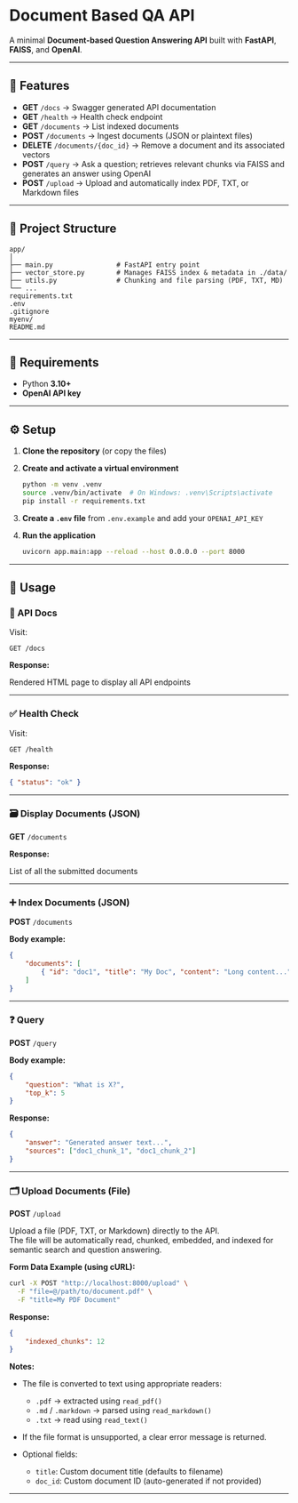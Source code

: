 # Document Based QA API

A minimal **Document-based Question Answering API** built with **FastAPI**, **FAISS**, and **OpenAI**.

---

## 🚀 Features

-   **GET** `/docs` → Swagger generated API documentation
-   **GET** `/health` → Health check endpoint
-   **GET** `/documents` → List indexed documents
-   **POST** `/documents` → Ingest documents (JSON or plaintext files)
-   **DELETE** `/documents/{doc_id}` → Remove a document and its associated vectors
-   **POST** `/query` → Ask a question; retrieves relevant chunks via FAISS and generates an answer using OpenAI
-   **POST** `/upload` → Upload and automatically index PDF, TXT, or Markdown files

---

## 📁 Project Structure

```
app/
│
├── main.py                # FastAPI entry point
├── vector_store.py        # Manages FAISS index & metadata in ./data/
├── utils.py               # Chunking and file parsing (PDF, TXT, MD)
└── ...
requirements.txt
.env
.gitignore
myenv/
README.md
```

---

## 🧩 Requirements

-   Python **3.10+**
-   **OpenAI API key**

---

## ⚙️ Setup

1. **Clone the repository** (or copy the files)

2. **Create and activate a virtual environment**

    ```bash
    python -m venv .venv
    source .venv/bin/activate  # On Windows: .venv\Scripts\activate
    pip install -r requirements.txt
    ```

3. **Create a `.env` file** from `.env.example` and add your `OPENAI_API_KEY`

4. **Run the application**

    ```bash
    uvicorn app.main:app --reload --host 0.0.0.0 --port 8000
    ```

---

## 📄 Usage

### 📝 API Docs

Visit:

```
GET /docs
```

**Response:**

Rendered HTML page to display all API endpoints

---

### ✅ Health Check

Visit:

```
GET /health
```

**Response:**

```json
{ "status": "ok" }
```

---

### 🗃️ Display Documents (JSON)

**GET** `/documents`

**Response:**

List of all the submitted documents

---

### ➕ Index Documents (JSON)

**POST** `/documents`

**Body example:**

```json
{
	"documents": [
		{ "id": "doc1", "title": "My Doc", "content": "Long content..." }
	]
}
```

---

### ❓ Query

**POST** `/query`

**Body example:**

```json
{
	"question": "What is X?",
	"top_k": 5
}
```

**Response:**

```json
{
	"answer": "Generated answer text...",
	"sources": ["doc1_chunk_1", "doc1_chunk_2"]
}
```

---

### 🗂️ Upload Documents (File)

**POST** `/upload`

Upload a file (PDF, TXT, or Markdown) directly to the API.  
The file will be automatically read, chunked, embedded, and indexed for semantic search and question answering.

**Form Data Example (using cURL):**

```bash
curl -X POST "http://localhost:8000/upload" \
  -F "file=@/path/to/document.pdf" \
  -F "title=My PDF Document"
```

**Response:**

```json
{
	"indexed_chunks": 12
}
```

**Notes:**

-   The file is converted to text using appropriate readers:

    -   `.pdf` → extracted using `read_pdf()`
    -   `.md` / `.markdown` → parsed using `read_markdown()`
    -   `.txt` → read using `read_text()`

-   If the file format is unsupported, a clear error message is returned.
-   Optional fields:

    -   `title`: Custom document title (defaults to filename)
    -   `doc_id`: Custom document ID (auto-generated if not provided)

---
